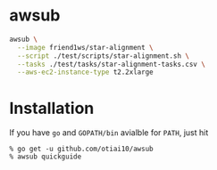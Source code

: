 # awsub

```sh
awsub \
  --image friend1ws/star-alignment \
  --script ./test/scripts/star-alignment.sh \
  --tasks ./test/tasks/star-alignment-tasks.csv \
  --aws-ec2-instance-type t2.2xlarge
```

# Installation

If you have `go` and `GOPATH/bin` avialble for `PATH`, just hit

```
% go get -u github.com/otiai10/awsub
% awsub quickguide
```
